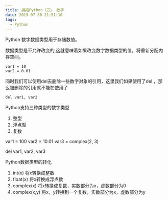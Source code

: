 ```yaml
---
title: 拥抱Python（五） 数字
date: 2019-07-30 21:51:10
tags:
  - Python
---
```

<!--more-->
Python 数字数据类型用于存储数值。

数据类型是不允许改变的,这就意味着如果改变数字数据类型的值，将重新分配内存空间。

```
var1 = 10
var2 = 0.01
```

同时我们可以使用del去删除一些数字对象的引用，这里我们如果使用了del ，那么被删除的引用就不能在使用了

```
del var1, var2
```

Python支持三种类型的数字类型
1. 整型
2. 浮点型
3. 复数

var1 = 100
var2 = 10.01
var3 = complex(2, 3)

del var1, var2, var3

Python数据类型的转化

1. int(x) 将x转换成整数
2. float(x) 将x转换成浮点数
3. complex(x) 将x转换成复数，实数部分为x，虚数部分为0
4. complex(x,y) 将x，y转换到一个复数，实数部分为x，虚数部分为y

